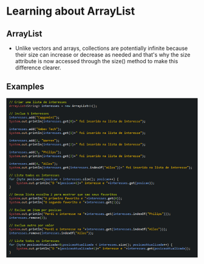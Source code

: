 # Learning about ArrayList

## ArrayList
- Unlike vectors and arrays, collections are potentially infinite because their size can increase or decrease as needed and that's why the size attribute is now accessed through the size() method to make this difference clearer.

## Examples 

![Example Main](./img/example_01.png)